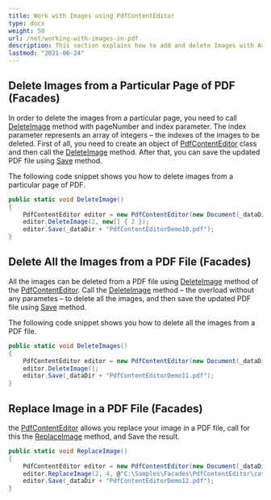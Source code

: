 ```yaml
---
title: Work with Images using PdfContentEditor
type: docs
weight: 50
url: /net/working-with-images-in-pdf
description: This section explains how to add and delete Images with Aspose.PDF Facades using PdfContentEditor Class.
lastmod: "2021-06-24"
---
```


## Delete Images from a Particular Page of PDF (Facades)

In order to delete the images from a particular page, you need to call [DeleteImage](https://apireference.aspose.com/pdf/net/aspose.pdf.facades.pdfcontenteditor/deleteimage/methods/1) method with pageNumber and index parameter. The index parameter represents an array of integers – the indexes of the images to be deleted. First of all, you need to create an object of [PdfContentEditor](https://apireference.aspose.com/pdf/net/aspose.pdf.facades/pdfcontenteditor) class and then call the [DeleteImage](https://apireference.aspose.com/pdf/net/aspose.pdf.facades.pdfcontenteditor/deleteimage/methods/1) method. After that, you can save the updated PDF file using [Save](https://apireference.aspose.com/pdf/net/aspose.pdf/document/methods/save/index) method.

The following code snippet shows you how to delete images from a particular page of PDF.

```csharp
public static void DeleteImage()
{
    PdfContentEditor editor = new PdfContentEditor(new Document(_dataDir + "sample.pdf"));
    editor.DeleteImage(2, new[] { 2 });
    editor.Save(_dataDir + "PdfContentEditorDemo10.pdf");
}
```

## Delete All the Images from a PDF File (Facades)

All the images can be deleted from a PDF file using [DeleteImage](https://apireference.aspose.com/pdf/net/aspose.pdf.facades.pdfcontenteditor/deleteimage/methods/1) method of the [PdfContentEditor](https://apireference.aspose.com/pdf/net/aspose.pdf.facades/pdfcontenteditor). Call the [DeleteImage](https://apireference.aspose.com/pdf/net/aspose.pdf.facades.pdfcontenteditor/deleteimage/methods/1) method – the overload without any parametes – to delete all the images, and then save the updated PDF file using [Save](https://apireference.aspose.com/pdf/net/aspose.pdf/document/methods/save/index) method.

The following code snippet shows you how to delete all the images from a PDF file.

```csharp
public static void DeleteImages()
{
    PdfContentEditor editor = new PdfContentEditor(new Document(_dataDir + "sample.pdf"));
    editor.DeleteImage();
    editor.Save(_dataDir + "PdfContentEditorDemo11.pdf");
}
```

## Replace Image in a PDF File (Facades)

the [PdfContentEditor](https://apireference.aspose.com/pdf/net/aspose.pdf.facades/pdfcontenteditor) allows you replace your image in a PDF file, call for this the [ReplaceImage](https://apireference.aspose.com/pdf/net/aspose.pdf.facades/pdfcontenteditor/methods/replaceimage) method, and Save the result.

```csharp
public static void ReplaceImage()
{
    PdfContentEditor editor = new PdfContentEditor(new Document(_dataDir + "sample_cats_dogs.pdf"));
    editor.ReplaceImage(2, 4, @"C:\Samples\Facades\PdfContentEditor\cat04.jpg");
    editor.Save(_dataDir + "PdfContentEditorDemo12.pdf");
}
```
